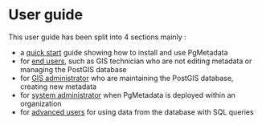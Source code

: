 # User guide

This user guide has been split into 4 sections mainly :

* a [quick start](./tutorial.md) guide showing how to install and use PgMetadata
* for [end users](./end-user.md), such as GIS technician who are not editing metadata or managing the PostGIS database
* for [GIS administrator](./gis-admin.md) who are maintaining the PostGIS database, creating new metadata
* for [system administrator](./sys-admin.md) when PgMetadata is deployed within an organization
* for [advanced users](./advanced.md) for using data from the database with SQL queries
